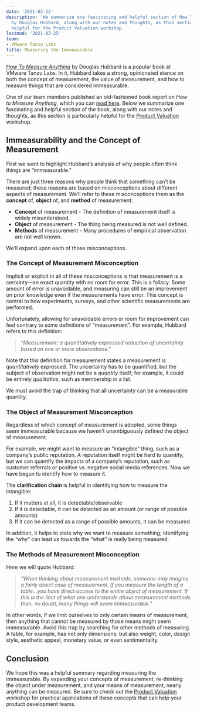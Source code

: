 ```yaml
---
date: '2021-03-22'
description: 'We summarize one fascinating and helpful section of How To Measure Anything
  by Douglas Hubbard, along with our notes and thoughts, as this section is particularly
  helpful for the Product Valuation workshop. '
lastmod: '2021-03-25'
team:
- VMware Tanzu Labs
title: Measuring the Immeasurable
---
```


_[How To Measure Anything](https://www.howtomeasureanything.com/)_ by Douglas Hubbard is a popular book at VMware Tanzu Labs. In it, Hubbard takes a strong, opinionated stance on both the concept of measurement, the value of measurement, and how to measure things that are considered immeasurable.

One of our team members published an old-fashioned book report on _How to Measure Anything_, which you can [read here](https://www.lesswrong.com/posts/ybYBCK9D7MZCcdArB/how-to-measure-anything). Below we summarize one fascinating and helpful section of the book, along with our notes and thoughts, as this section is particularly helpful for the [Product Valuation](/practices/product-valuation) workshop.

## Immeasurability and the Concept of Measurement

First we want to highlight Hubbard’s analysis of why people often think things are “immeasurable.”

There are just three reasons why people think that something can’t be measured; these reasons are based on misconceptions about different aspects of measurement. We’ll refer to these misconceptions them as the **concept** of, **object** of, and **method** of measurement:

* **Concept** of measurement - The definition of measurement itself is widely misunderstood.
* **Object** of measurement - The thing being measured is not well defined.
* **Methods** of measurement - Many procedures of empirical observation are not well known.

We’ll expand upon each of those misconceptions.

### The Concept of Measurement Misconception

Implicit or explicit in all of these misconceptions is that measurement is a certainty—an exact quantity with no room for error. This is a fallacy. Some amount of error is unavoidable, and measuring can still be an improvement on prior knowledge even if the measurements have error. This concept is central to how experiments, surveys, and other scientific measurements are performed.

Unfortunately, allowing for unavoidable errors or room for improvement can feel contrary to some definitions of “measurement”. For example, Hubbard refers to this definition:

> _“Measurement: a quantitatively expressed reduction of uncertainty based on one or more observations.”_

Note that this definition for measurement states a measurement is _quantitatively_ expressed. The uncertainty has to be quantified, but the subject of observation might not be a _quantity_ itself; for example, it could be entirely _qualitative_, such as membership in a list.

We must avoid the trap of thinking that all uncertainty can be a measurable quantity.


### The Object of Measurement Misconception

Regardless of which concept of measurement is adopted, some things seem immeasurable because we haven’t unambiguously defined the object of measurement.

For example, we might want to measure an “intangible” thing, such as a company’s public reputation. A reputation itself might be hard to quantify, but we can quantify the impacts of a company’s reputation, such as customer referrals or positive vs. negative social media references. Now we have begun to identify how to measure it. 

The **clarification chain** is helpful in identifying how to measure the intangible:

1. If it matters at all, it is detectable/observable
2. If it is detectable, it can be detected as an amount (or range of possible amounts)
3. If it can be detected as a range of possible amounts, it can be measured

In addition, it helps to state why we want to measure something; identifying the “why” can lead us towards the “what” is really being measured.

### The Methods of Measurement Misconception

Here we will quote Hubbard: 

> _“When thinking about measurement methods, someone may imagine a fairly direct case of measurement. If you measure the length of a table…you have direct access to the entire object of measurement. If this is the limit of what one understands about measurement methods then, no doubt, many things will seem immeasurable."_

In other words, if we limit ourselves to only certain means of measurement, then anything that cannot be measured by those means might seem immeasurable. Avoid this trap by searching for other methods of measuring. A table, for example, has not only dimensions, but also weight, color, design style, aesthetic appeal, monetary value, or even sentimentality.

## Conclusion

We hope this was a helpful summary regarding measuring the immeasurable. By expanding your concepts of measurement, re-thinking the object under measurement, and your means of measurement, nearly anything can be measured. Be sure to check out the [Product Valuation](/practices/product-valuation) workshop for practical applications of these concepts that can help your product development teams.